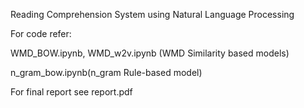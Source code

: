 Reading Comprehension System using Natural Language Processing

For code refer:

WMD_BOW.ipynb, WMD_w2v.ipynb (WMD  Similarity based models)

n_gram_bow.ipynb(n_gram Rule-based model) 

For final report see report.pdf 
